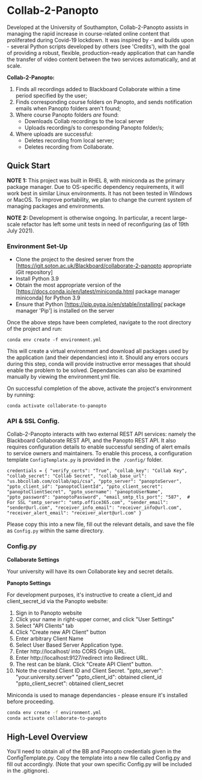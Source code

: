 # Collab-2-Panopto

Developed at the University of Southampton, Collab-2-Panopto assists in managing the rapid increase in course-related 
online content that proliferated during Covid-19 lockdown. It was inspired by - and builds upon - several Python scripts 
developed by others (see 'Credits'), with the goal of providing a robust, flexible, production-ready application
that can handle the transfer of video content between the two services automatically, and at scale.  

<b>Collab-2-Panopto:</b>
1. Finds all recordings added to Blackboard Collaborate within a time period specified by the user;
2. Finds corresponding course folders on Panopto, and sends notification emails when Panopto folders aren't found;
3. Where course Panopto folders <i>are</i> found:
    * Downloads Collab recordings to the local server
    * Uploads recording/s to corresponding Panopto folder/s;
4. Where uploads are successful:
    * Deletes recording from local server;
    * Deletes recording from Collaborate.

## Quick Start

<b>NOTE 1:</b> This project was built in RHEL 8, with miniconda as the primary package manager. Due to OS-specific 
dependency requirements, it will work best in similar Linux environments. It has not been tested 
in Windows or MacOS. To improve portability, we plan to change the current system
of managing packages and environments. 

<b>NOTE 2:</b> Development is otherwise ongoing. In particular, a recent large-scale refactor has left some unit tests 
in need of reconfiguring (as of 19th July 2021).

### Environment Set-Up 

* Clone the project to the desired server from the [https://igit.soton.ac.uk/Blackboard/collaborate-2-panopto appropriate iGit repository] 
* Install Python 3.9
* Obtain the most appropriate version of the [https://docs.conda.io/en/latest/miniconda.html package manager miniconda] for Python 3.9
* Ensure that Python [https://pip.pypa.io/en/stable/installing/ package manager 'Pip'] is installed on the server 

Once the above steps have been completed, navigate to the root directory of the project and run:

`conda env create -f environment.yml`

This will create a virtual environment and download all packages used by the application (and their dependancies) into it. Should any errors occurs during this step, conda will provide instructive error messages that should enable the problem to be solved. Dependancies can also be examined manually by viewing the environment.yml file.

On successful completion of the above, activate the project's environment by running:

`conda activate collaborate-to-panopto`

### API & SSL Config.

Collab-2-Panopto interacts with two external REST API services: namely the Blackboard Collaborate REST API, and the Panopto 
REST API. It also requires configuration details to enable successful sending of alert emails to service owners and maintainers. 
To enable this process, a configuration template <code>ConfigTemplate.py</code> is provided in the <code> /config/</code> folder. 

`credentials = {
    "verify_certs": "True",
    "collab_key": "Collab Key",
    "collab_secret": "Collab Secret",
    "collab_base_url": "us.bbcollab.com/collab/api/csa",
    "ppto_server": "panoptoServer",
    "ppto_client_id": "panoptoClientId",
    "ppto_client_secret": "panoptoClientSecret",
    "ppto_username": "panoptoUserName",
    "ppto_password": "panoptoPassword",
    "email_smtp_tls_port": "587",  # For SSL
    "smtp_server": "smtp.office365.com",
    "sender_email": "sender@url.com",
    "receiver_info_email": "receiver_info@url.com",
    "receiver_alert_email": "receiver_alert@url.com"
  }`

Please copy this into a new file, fill out the relevant details, and save the file as <code>Config.py</code> within the same directory.

### Config.py

<b> Collaborate Settings </b>

Your university will have its own Collaborate key and secret details. 

<b> Panopto Settings </b>

For development purposes, it's instructive to create a client_id and client_secret_id via the Panopto website:

1. Sign in to Panopto website
2. Click your name in right-upper corner, and click "User Settings"
3. Select "API Clients" tab
4. Click "Create new API Client" button
5. Enter arbitrary Client Name
6. Select User Based Server Application type.
7. Enter <html>http://localhost/ into CORS Origin URL.
8. Enter <html>http://localhost:9127/redirect into Redirect URL.
9. The rest can be blank. Click "Create API Client" button.
10. Note the created Client ID and Client Secret.
  "ppto_server": "your.university.server"
  "ppto_client_id": obtained client_id
  "ppto_client_secret": obtained client_secret
    

Miniconda is used to manage dependancies - please ensure it's installed before proceeding. 

```bash 
conda env create -f environment.yml
conda activate collaborate-to-panopto
```

## High-Level Overview 



You'll need to obtain all of the BB and Panopto credentials given in the ConfigTemplate.py. Copy the template into a new file called Config.py and fill out accordingly.
(Note that your own specific Config.py will be included in the .gitignore).




